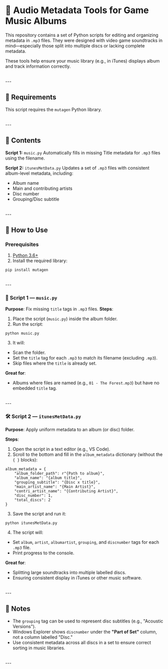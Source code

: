 # 🎵 Audio Metadata Tools for Game Music Albums

This repository contains a set of Python scripts for editing and organizing metadata in `.mp3` files. They were designed with video game soundtracks in mind—especially those split into multiple discs or lacking complete metadata.

These tools help ensure your music library (e.g., in iTunes) displays album and track information correctly.

<br>
---

## 🧰 Requirements

This script requires the `mutagen` Python library.

<br>
---

## 📁 Contents

**Script 1:** `music.py`
Automatically fills in missing Title metadata for `.mp3` files using the filename.

**Script 2:** `itunesMetData.py`
Updates a set of `.mp3` files with consistent album-level metadata, including:

- Album name
- Main and contributing artists
- Disc number
- Grouping/Disc subtitle

<br>
---

## 🚀 How to Use

### Prerequisites

1. [Python 3.6+](https://www.python.org/downloads/)
2. Install the required library:

```
pip install mutagen
```

<br>
---

### 📝 Script 1 — `music.py`

**Purpose**: Fix missing `title` tags in `.mp3` files.
**Steps**:

1. Place the script (`music.py`) inside the album folder.
2. Run the script:

```
python music.py
```

3. It will:

- Scan the folder.
- Set the `title` tag for each `.mp3` to match its filename (excluding `.mp3`).
- Skip files where the `title` is already set.

**Great for**:

- Albums where files are named (e.g., `01 - The Forest.mp3`) but have no embedded `title` tag.

<br>
---

### 🛠️ Script 2 — `itunesMetData.py`

**Purpose**: Apply uniform metadata to an album (or disc) folder.

**Steps**:

1. Open the script in a text editor (e.g., VS Code).
2. Scroll to the bottom and fill in the `album_metadata` dictionary (without the `{ }` blocks):

```
album_metadata = {
    "album_folder_path": r"{Path to album}",
    "album_name": "{album title}",
    "grouping_subtitle": "{Disc x title}",
    "main_artist_name": "{Main Artist}",
    "contri_artist_name": "{Contributing Artist}",
    "disc_number": 1,
    "total_discs": 2
}
```

3. Save the script and run it:

```
python itunesMetData.py
```

4. The script will:

- Set `album`, `artist`, `albumartist`, `grouping`, and `discnumber` tags for each `.mp3` file.
- Print progress to the console.

**Great for**:

- Splitting large soundtracks into multiple labelled discs.
- Ensuring consistent display in iTunes or other music software.

<br>
---

## 🧠 Notes

- The `grouping` tag can be used to represent disc subtitles (e.g., "Acoustic Versions").
- Windows Explorer shows `discnumber` under the **"Part of Set"** column, not a column labelled "Disc."
- Use consistent metadata across all discs in a set to ensure correct sorting in music libraries.

<br>
---

